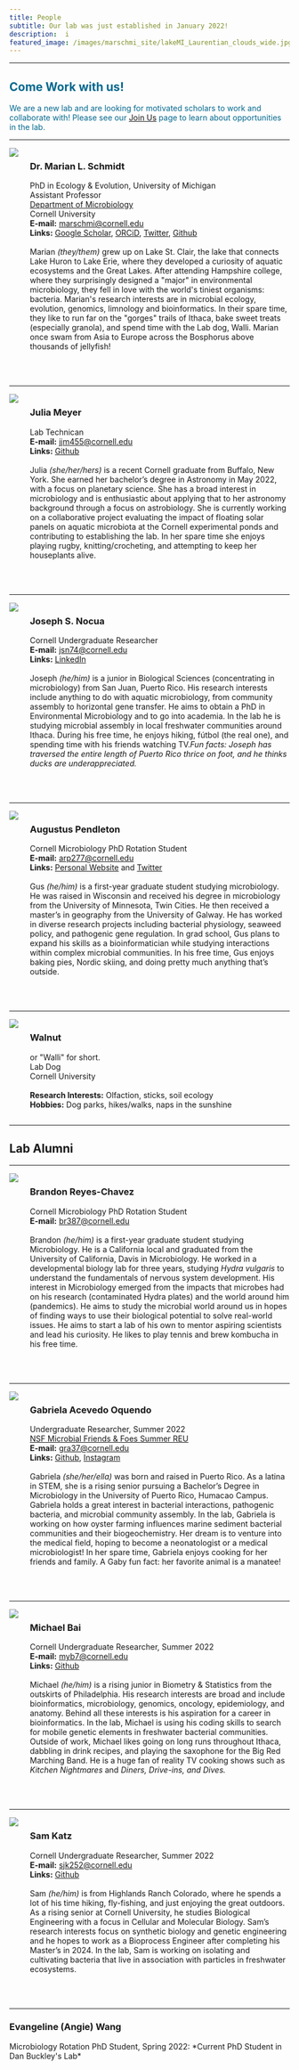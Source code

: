```yaml
---
title: People
subtitle: Our lab was just established in January 2022! 
description:  i
featured_image: /images/marschmi_site/lakeMI_Laurentian_clouds_wide.jpg
---
```



***

<h2 style="color:#03688E;">Come Work with us!</h2>

<p style="color:#03688E;">We are a new lab and are looking for motivated scholars to work and collaborate with! Please see our <a href="https://marschmilab.github.io/join">Join Us</a> page to learn about opportunities in the lab.</p> 



***

<div class="columns">
    <div class="image-column">
        <img src="/images/marschmi_site/people/marian/marian_small.png">
    </div>
    <div class="text-column">
        <h3>Dr. Marian L. Schmidt</h3>
           <p>PhD in Ecology & Evolution, University of Michigan<br>
           Assistant Professor <br>
           <a href="https://micro.cornell.edu/">Department of Microbiology</a><br>
           Cornell University<br>
           <strong>E-mail:</strong> <a href="mailto: marschmi@cornell.edu">marschmi@cornell.edu</a> <br>
           <strong>Links:</strong> <a href="https://scholar.google.com/citations?user=XN44kAIAAAAJ&hl=en">Google Scholar</a>, <a href="https://orcid.org/0000-0002-2866-4496">ORCiD</a>, <a href="https://twitter.com/micro_marian?lang=en">Twitter</a>, <a href="https://github.com/marschmi">Github</a> <br>  
           <br>
           Marian <em>(they/them)</em> grew up on Lake St. Clair, the lake that connects Lake Huron to Lake Erie, where they developed a curiosity of aquatic ecosystems and the Great Lakes. After attending Hampshire college, where they surprisingly designed a "major" in environmental microbiology, they fell in love with the world's tiniest organisms: bacteria. Marian's research interests are in microbial ecology, evolution, genomics, limnology and bioinformatics. In their spare time, they like to run far on the "gorges" trails of Ithaca, bake sweet treats (especially granola), and spend time with the Lab dog, Walli. Marian once swam from Asia to Europe across the Bosphorus above thousands of jellyfish!<br>
           <br>
       </p>
 <br> 
    </div>
</div>

***

<div class="columns">
    <div class="image-column">
        <img src="/images/marschmi_site/people/2022_julia_meyer.png">
    </div>
    <div class="text-column">
        <h3>Julia Meyer</h3>
           <p>Lab Technican<br>
           <strong>E-mail:</strong> <a href="mailto: jjm455@cornell.edu">jjm455@cornell.edu</a> <br>
           <strong>Links:</strong> <a href="https://github.com/JuliaMeyer">Github</a><br>  
           <br>
           Julia <em>(she/her/hers)</em> is a recent Cornell graduate from Buffalo, New York. She earned her bachelor’s degree in Astronomy in May 2022, with a focus on planetary science. She has a broad interest in microbiology and is enthusiastic about applying that to her astronomy background through a focus on astrobiology. She is currently working on a collaborative project evaluating the impact of floating solar panels on aquatic microbiota at the Cornell experimental ponds and contributing to establishing the lab. In her spare time she enjoys playing rugby, knitting/crocheting, and attempting to keep her houseplants alive. 
<br>
           <br>
       </p>
 <br> 
    </div>
</div>

***

<div class="columns">
    <div class="image-column">
        <img src="/images/marschmi_site/people/2022_joseph_nocua.jpg">
    </div>
    <div class="text-column">
        <h3>Joseph S. Nocua</h3>
           <p>Cornell Undergraduate Researcher<br>
           <strong>E-mail:</strong> <a href="mailto: jsn74@cornell.edu">jsn74@cornell.edu</a> <br>
           <strong>Links:</strong> <a href="https://www.linkedin.com/in/joseph-s-nocua-tole-ba2b1218a">LinkedIn</a> <br>
           <br>
           Joseph <em>(he/him)</em> is a junior in Biological Sciences (concentrating in microbiology) from San Juan, Puerto Rico. His research interests include anything to do with aquatic microbiology, from community assembly to horizontal gene transfer. He aims to obtain a PhD in Environmental Microbiology and to go into academia. In the lab he is studying microbial assembly in local freshwater communities around Ithaca. During his free time, he enjoys hiking, fútbol (the real one), and spending time with his friends watching TV.<em>Fun facts:  Joseph has traversed the entire length of Puerto Rico thrice on foot, and he thinks ducks are underappreciated.</em>
<br>
           <br>
       </p>
 <br> 
    </div>
</div>

***

<div class="columns">
    <div class="image-column">
        <img src="/images/marschmi_site/people/2023_gus_pendleton.jpeg">
    </div>
    <div class="text-column">
        <h3>Augustus Pendleton</h3>
           <p>Cornell Microbiology PhD Rotation Student<br>
           <strong>E-mail:</strong> <a href="mailto: arp277@cornell.edu">arp277@cornell.edu</a> <br>
           <strong>Links:</strong> <a href="https://gus-pendleton.github.io/">Personal Website</a> and <a href="https://twitter.com/AugustusPendle1?lang=en">Twitter</a> <br>  
           <br>
           Gus <em>(he/him)</em> is a first-year graduate student studying microbiology. He was raised in Wisconsin and received his degree in microbiology from the University of Minnesota, Twin Cities. He then received a master’s in geography from the University of Galway. He has worked in diverse research projects including bacterial physiology, seaweed policy, and pathogenic gene regulation. In grad school, Gus plans to expand his skills as a bioinformatician while studying interactions within complex microbial communities. In his free time, Gus enjoys baking pies, Nordic skiing, and doing pretty much anything that’s outside.
<br>
           <br>
       </p>
 <br> 
    </div>
</div>

***

<div class="columns">
    <div class="image-column">
        <img src="/images/marschmi_site/people/walnut/walnut_small.png">
    </div>
    <div class="text-column">
        <h3>Walnut</h3>
        <p>or "Walli" for short.<br>
           Lab Dog<br>
           Cornell University <br>
       	   <br>
       	   <strong>Research Interests:</strong> Olfaction, sticks, soil ecology<br>
       	   <strong>Hobbies:</strong> Dog parks, hikes/walks, naps in the sunshine</p>
    </div>
</div>


***


## Lab Alumni 


***

<div class="columns">
    <div class="image-column">
        <img src="/images/marschmi_site/people/2022_brandon_reyes-chavez.png">
    </div>
    <div class="text-column">
        <h3>Brandon Reyes-Chavez</h3>
           <p>Cornell Microbiology PhD Rotation Student<br>
           <strong>E-mail:</strong> <a href="mailto: br387@cornell.edu">br387@cornell.edu</a> <br>
           <br>
           Brandon <em>(he/him)</em> is a first-year graduate student studying Microbiology. He is a California local and graduated from the University of California, Davis in Microbiology. He worked in a developmental biology lab for three years, studying <em>Hydra vulgaris</em> to understand the fundamentals of nervous system development. His interest in Microbiology emerged from the impacts that microbes had on his research (contaminated Hydra plates) and the world around him (pandemics). He aims to study the microbial world around us in hopes of finding ways to use their biological potential to solve real-world issues. He aims to start a lab of his own to mentor aspiring scientists and lead his curiosity. He likes to play tennis and brew kombucha in his free time.
<br>
           <br>
       </p>
 <br> 
    </div>
</div>


***

<div class="columns">
    <div class="image-column">
        <img src="/images/marschmi_site/people/2022_gabriela_acevedo.png">
    </div>
    <div class="text-column">
        <h3>Gabriela Acevedo Oquendo</h3>
           <p>Undergraduate Researcher, Summer 2022<br> 
           <a href="https://cihmid.cornell.edu/academics-programs/undergraduate-programs/mff-reu-microbial-friends-foes-research-experience-for-undergraduates-non-cu-students/">NSF Microbial Friends & Foes Summer REU</a><br>
           <strong>E-mail:</strong> <a href="mailto: gra37@cornell.edu">gra37@cornell.edu</a> <br>
           <strong>Links:</strong> <a href="https://github.com/gacevedo7">Github</a>, <a href="https://www.instagram.com/hikarigaby/">Instagram</a><br>  
           <br>
           Gabriela <em>(she/her/ella)</em> was born and raised in Puerto Rico. As a latina in STEM, she is a rising senior pursuing a Bachelor’s Degree in Microbiology in the University of Puerto Rico, Humacao Campus. Gabriela holds a great interest in bacterial interactions, pathogenic bacteria, and microbial community assembly. In the lab, Gabriela is working on how oyster farming influences marine sediment bacterial communities and their biogeochemistry. Her dream is to venture into the medical field, hoping to become a neonatologist or a medical microbiologist! In her spare time, Gabriela enjoys cooking for her friends and family. A Gaby fun fact: her favorite animal is a manatee!<br>
           <br>
       </p>
 <br> 
    </div>
</div>

***

<div class="columns">
    <div class="image-column">
        <img src="/images/marschmi_site/people/2022_mike_bai.jpg">
    </div>
    <div class="text-column">
        <h3>Michael Bai</h3>
           <p>Cornell Undergraduate Researcher, Summer 2022<br>
           <strong>E-mail:</strong> <a href="mailto: myb7@cornell.edu">myb7@cornell.edu</a> <br>
           <strong>Links:</strong> <a href="https://github.com/mike-bai">Github</a><br>  
           <br>
           Michael <em>(he/him)</em> is a rising junior in Biometry & Statistics from the outskirts of Philadelphia. His research interests are broad and include bioinformatics, microbiology, genomics, oncology, epidemiology, and anatomy. Behind all these interests is his aspiration for a career in bioinformatics. In the lab, Michael is using his coding skills to search for mobile genetic elements in freshwater bacterial communities. Outside of work, Michael likes going on long runs throughout Ithaca, dabbling in drink recipes, and playing the saxophone for the Big Red Marching Band. He is a huge fan of reality TV cooking shows such as <em>Kitchen Nightmares</em> and <em>Diners, Drive-ins, and Dives.</em><br>
           <br>
       </p>
 <br> 
    </div>
</div>

***

<div class="columns">
    <div class="image-column">
        <img src="/images/marschmi_site/people/2022_sam_katz.jpg">
    </div>
    <div class="text-column">
        <h3>Sam Katz</h3>
           <p>Cornell Undergraduate Researcher, Summer 2022<br>
           <strong>E-mail:</strong> <a href="mailto: sjk252@cornell.edu">sjk252@cornell.edu</a> <br>
           <strong>Links:</strong> <a href="https://github.com/katzsj">Github</a><br>  
           <br>
           Sam <em>(he/him)</em> is from Highlands Ranch Colorado, where he spends a lot of his time hiking, fly-fishing, and just enjoying the great outdoors. As a rising senior at Cornell University, he studies Biological Engineering with a focus in Cellular and Molecular Biology. Sam’s research interests focus on synthetic biology and genetic engineering and he hopes to work as a Bioprocess Engineer after completing his Master’s in 2024. In the lab, Sam is working on isolating and cultivating bacteria that live in association with particles in freshwater ecosystems.<br>
           <br>
       </p>
 <br> 
    </div>
</div>

***


<h3>Evangeline (Angie) Wang</h3> 
Microbiology Rotation PhD Student, Spring 2022: *Current PhD Student in Dan Buckley's Lab*

